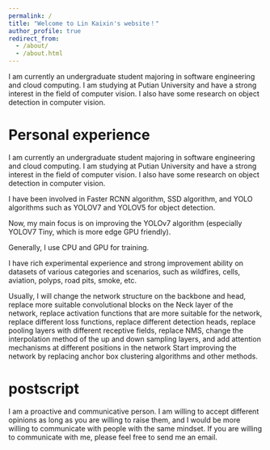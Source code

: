 ```yaml
---
permalink: /
title: "Welcome to Lin Kaixin's website！"
author_profile: true
redirect_from: 
  - /about/
  - /about.html
---
```


I am currently an undergraduate student majoring in software engineering and cloud computing. I am studying at Putian University and have a strong interest in the field of computer vision. I also have some research on object detection in computer vision.

Personal experience
======
I am currently an undergraduate student majoring in software engineering and cloud computing. I am studying at Putian University and have a strong interest in the field of computer vision. I also have some research on object detection in computer vision.

I have been involved in Faster RCNN algorithm, SSD algorithm, and YOLO algorithms such as YOLOV7 and YOLOV5 for object detection.

Now, my main focus is on improving the YOLOv7 algorithm (especially YOLOV7 Tiny, which is more edge GPU friendly).

Generally, I use CPU and GPU for training.

I have rich experimental experience and strong improvement ability on datasets of various categories and scenarios, such as wildfires, cells, aviation, polyps, road pits, smoke, etc.

Usually, I will change the network structure on the backbone and head, replace more suitable convolutional blocks on the Neck layer of the network, replace activation functions that are more suitable for the network, replace different loss functions, replace different detection heads, replace pooling layers with different receptive fields, replace NMS, change the interpolation method of the up and down sampling layers, and add attention mechanisms at different positions in the network Start improving the network by replacing anchor box clustering algorithms and other methods.

postscript
======
I am a proactive and communicative person. I am willing to accept different opinions as long as you are willing to raise them, and I would be more willing to communicate with people with the same mindset. If you are willing to communicate with me, please feel free to send me an email.

